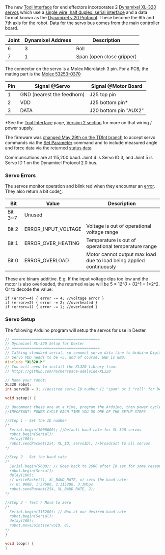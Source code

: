 The new [Tool Interface](End-Effectors) for end effectors incorporates 2 [Dynamixel XL-320 servos](http://emanual.robotis.com/docs/en/dxl/x/xl320/) which use a [single wire, half duplex, serial interface](http://emanual.robotis.com/docs/en/dxl/x/xl320/#connector-information) and a data format known as the [Dynamixel v.20 Protocol](http://emanual.robotis.com/docs/en/dxl/protocol2/). These become the 6th and 7th axis for the robot. Data for the servo bus comes from the main controller board.

Joint | Dynamixel Address | Description
----- | ----------------- | --------------
 6    | 3                 | Roll
 7    | 1                 | Span (open close gripper)

The connector on the servo is a Molex Microlatch 3 pin. For a PCB, the mating part is the [Molex 53253-0370](https://www.mouser.com/ProductDetail/Molex/53253-0370?qs=sGAEpiMZZMs%252bGHln7q6pm%2fK1Y9dcUIE1bkILUHD%2fB%252bE%3d)

Pin | Signal @Servo | Signal @Motor Board
--- | ---- | ---
 1 | GND (nearest the feedhorn) | J25 top pin
 2 | VDD | J25 bottom pin*
 3 | DATA | J20 bottom pin "AUX2"

*See the [Tool Interface](End-Effectors) page, <a href="https://github.com/HaddingtonDynamics/Dexter/wiki/End-Effectors#version-2">Version 2 section</a> for more on that wiring / power supply.

The firmware was [changed May 29th on the TDInt branch](../commit/42df0e01285ef8b67764ed53f3cc697df44d4d93) to accept servo commands via the [Set Parameter](set-parameter-oplet) command and to include measured angle and force data via the returned [status data](status-data)

Communications are at 115,200 baud. Joint 4 is Servo ID 3, and Joint 5 is Servo ID 1 on the Dynamixel Protocol 2.0 bus. 

### Servo Errors

The servos monitor operation and blink red when they encounter an [error](status-errors). They also return a bit code[^](http://emanual.robotis.com/docs/en/dxl/x/xl320/#shutdown18):

Bit | Value | Description 
--- | ----- | -------------
Bit 3~7	| Unused
Bit 2 |	ERROR_INPUT_VOLTAGE	| Voltage is out of operational voltage range
Bit 1 |	ERROR_OVER_HEATING	| Temperature is out of operational temperature range
Bit 0 |	ERROR_OVERLOAD  	| Motor cannot output max load due to load being applied continuously

These are binary additive. E.g. If the input voltage dips too low and the motor is also overloaded, the returned value will be 5 = 1*2^0 + 0*2^1 + 1*2^2. Or to decode the value:
````
if (error>=4) { error -= 4; //voltage error }
if (error>=2) { error -= 2; //overheated }
if (error>=1) { error -= 1; //overloaded }
````

### Servo Setup

The following Arduino program will setup the servos for use in Dexter.


````C++
// ========================================
// Dynamixel XL-320 Setup for Dexter
// ========================================
// Talking standard serial, so connect servo data line to Arduino Digital TX 1
// Servo VDD needs to be +5, and of course, GND is GND.
#include "XL320.h"
// You will need to install the XL320 library from:
// https://github.com/hackerspace-adelaide/XL320

// Name your robot!
XL320 robot;
int servoID = 3; //desired servo ID number (1 "span" or 3 "roll" for Dexter)

void setup() {

// Uncomment these one at a time, program the Arduino, then power cycle the servo
//IMPORTANT: POWER CYCLE EACH TIME YOU DO ONE OF THE SETUP STEPS

//Step 1 - Set the ID number
/*
  Serial.begin(1000000); //Default baud rate for XL-320 servos
  robot.begin(Serial); 
  delay(100);
  robot.sendPacket(254, XL_ID, servoID); //broadcast to all servos
*/

//Step 2 - Set the baud rate
/*
  Serial.begin(9600); // Goes back to 9600 after ID set for some reason
  robot.begin(Serial); 
  delay(100);
  // writePacket(1, XL_BAUD_RATE, x) sets the baud rate:
  // 0: 9600, 1:57600, 2:115200, 3:1Mbps
  robot.sendPacket(254, XL_BAUD_RATE, 2);
*/

//Step 3 - Test / Move to zero
/*
  Serial.begin(115200); // Now at our desired baud rate
  robot.begin(Serial);
  delay(100);
  robot.moveJoint(servoID, 0);  
*/
}

void loop() {
}
```` 